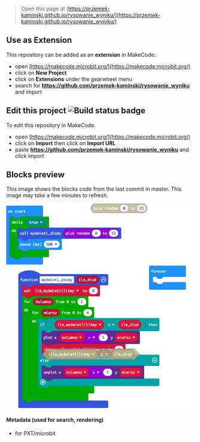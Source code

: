
> Open this page at [https://przemek-kaminski.github.io/rysowanie_wyniku/](https://przemek-kaminski.github.io/rysowanie_wyniku/)

## Use as Extension

This repository can be added as an **extension** in MakeCode.

* open [https://makecode.microbit.org/](https://makecode.microbit.org/)
* click on **New Project**
* click on **Extensions** under the gearwheel menu
* search for **https://github.com/przemek-kaminski/rysowanie_wyniku** and import

## Edit this project ![Build status badge](https://github.com/przemek-kaminski/rysowanie_wyniku/workflows/MakeCode/badge.svg)

To edit this repository in MakeCode.

* open [https://makecode.microbit.org/](https://makecode.microbit.org/)
* click on **Import** then click on **Import URL**
* paste **https://github.com/przemek-kaminski/rysowanie_wyniku** and click import

## Blocks preview

This image shows the blocks code from the last commit in master.
This image may take a few minutes to refresh.

![A rendered view of the blocks](https://github.com/przemek-kaminski/rysowanie_wyniku/raw/master/.github/makecode/blocks.png)

#### Metadata (used for search, rendering)

* for PXT/microbit
<script src="https://makecode.com/gh-pages-embed.js"></script><script>makeCodeRender("{{ site.makecode.home_url }}", "{{ site.github.owner_name }}/{{ site.github.repository_name }}");</script>
